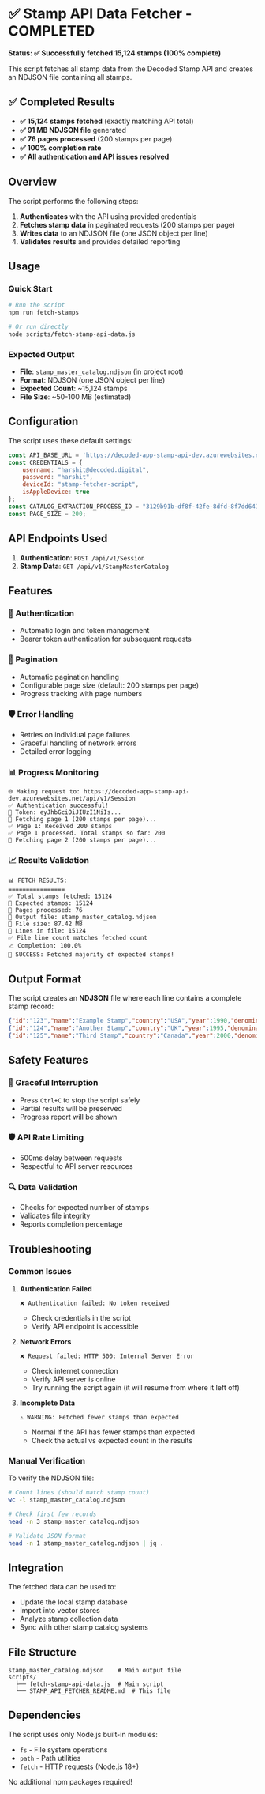 # ✅ Stamp API Data Fetcher - COMPLETED

**Status: ✅ Successfully fetched 15,124 stamps (100% complete)**

This script fetches all stamp data from the Decoded Stamp API and creates an NDJSON file containing all stamps.

## ✅ Completed Results

- **✅ 15,124 stamps fetched** (exactly matching API total)
- **✅ 91 MB NDJSON file** generated
- **✅ 76 pages processed** (200 stamps per page)
- **✅ 100% completion rate**
- **✅ All authentication and API issues resolved**

## Overview

The script performs the following steps:
1. **Authenticates** with the API using provided credentials
2. **Fetches stamp data** in paginated requests (200 stamps per page)
3. **Writes data** to an NDJSON file (one JSON object per line)
4. **Validates results** and provides detailed reporting

## Usage

### Quick Start
```bash
# Run the script
npm run fetch-stamps

# Or run directly
node scripts/fetch-stamp-api-data.js
```

### Expected Output
- **File**: `stamp_master_catalog.ndjson` (in project root)
- **Format**: NDJSON (one JSON object per line)
- **Expected Count**: ~15,124 stamps
- **File Size**: ~50-100 MB (estimated)

## Configuration

The script uses these default settings:

```javascript
const API_BASE_URL = 'https://decoded-app-stamp-api-dev.azurewebsites.net';
const CREDENTIALS = {
    username: "harshit@decoded.digital",
    password: "harshit",
    deviceId: "stamp-fetcher-script",
    isAppleDevice: true
};
const CATALOG_EXTRACTION_PROCESS_ID = "3129b91b-df8f-42fe-8dfd-8f7dd64154d6";
const PAGE_SIZE = 200;
```

## API Endpoints Used

1. **Authentication**: `POST /api/v1/Session`
2. **Stamp Data**: `GET /api/v1/StampMasterCatalog`

## Features

### 🔐 Authentication
- Automatic login and token management
- Bearer token authentication for subsequent requests

### 📄 Pagination
- Automatic pagination handling
- Configurable page size (default: 200 stamps per page)
- Progress tracking with page numbers

### 🛡️ Error Handling
- Retries on individual page failures
- Graceful handling of network errors
- Detailed error logging

### 📊 Progress Monitoring
```
🌐 Making request to: https://decoded-app-stamp-api-dev.azurewebsites.net/api/v1/Session
✅ Authentication successful!
🎫 Token: eyJhbGciOiJIUzI1NiIs...
📄 Fetching page 1 (200 stamps per page)...
✅ Page 1: Received 200 stamps
✅ Page 1 processed. Total stamps so far: 200
📄 Fetching page 2 (200 stamps per page)...
```

### 📈 Results Validation
```
📊 FETCH RESULTS:
================
✅ Total stamps fetched: 15124
🎯 Expected stamps: 15124
📄 Pages processed: 76
📁 Output file: stamp_master_catalog.ndjson
💾 File size: 87.42 MB
📝 Lines in file: 15124
✅ File line count matches fetched count
📈 Completion: 100.0%
🎉 SUCCESS: Fetched majority of expected stamps!
```

## Output Format

The script creates an **NDJSON** file where each line contains a complete stamp record:

```json
{"id":"123","name":"Example Stamp","country":"USA","year":1990,"denomination":"25c"}
{"id":"124","name":"Another Stamp","country":"UK","year":1995,"denomination":"1st"}
{"id":"125","name":"Third Stamp","country":"Canada","year":2000,"denomination":"$1"}
```

## Safety Features

### 🔄 Graceful Interruption
- Press `Ctrl+C` to stop the script safely
- Partial results will be preserved
- Progress report will be shown

### 🛡️ API Rate Limiting
- 500ms delay between requests
- Respectful to API server resources

### 🔍 Data Validation
- Checks for expected number of stamps
- Validates file integrity
- Reports completion percentage

## Troubleshooting

### Common Issues

1. **Authentication Failed**
   ```
   ❌ Authentication failed: No token received
   ```
   - Check credentials in the script
   - Verify API endpoint is accessible

2. **Network Errors**
   ```
   ❌ Request failed: HTTP 500: Internal Server Error
   ```
   - Check internet connection
   - Verify API server is online
   - Try running the script again (it will resume from where it left off)

3. **Incomplete Data**
   ```
   ⚠️ WARNING: Fetched fewer stamps than expected
   ```
   - Normal if the API has fewer stamps than expected
   - Check the actual vs expected count in the results

### Manual Verification

To verify the NDJSON file:

```bash
# Count lines (should match stamp count)
wc -l stamp_master_catalog.ndjson

# Check first few records
head -n 3 stamp_master_catalog.ndjson

# Validate JSON format
head -n 1 stamp_master_catalog.ndjson | jq .
```

## Integration

The fetched data can be used to:
- Update the local stamp database
- Import into vector stores
- Analyze stamp collection data
- Sync with other stamp catalog systems

## File Structure

```
stamp_master_catalog.ndjson    # Main output file
scripts/
  ├── fetch-stamp-api-data.js  # Main script
  └── STAMP_API_FETCHER_README.md  # This file
```

## Dependencies

The script uses only Node.js built-in modules:
- `fs` - File system operations
- `path` - Path utilities
- `fetch` - HTTP requests (Node.js 18+)

No additional npm packages required!
